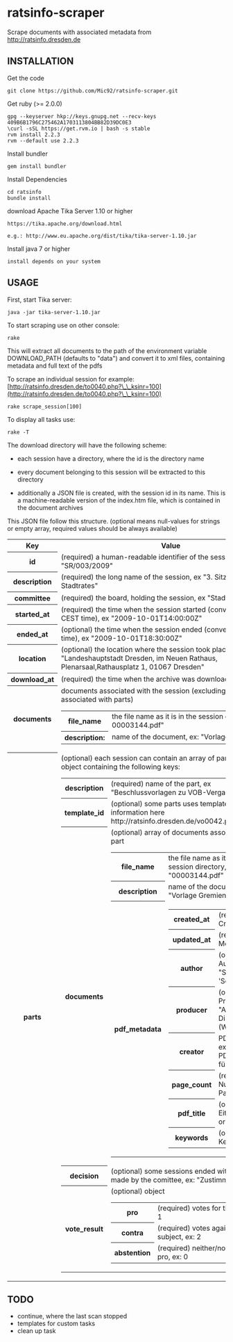 ratsinfo-scraper
================

Scrape documents with associated metadata from http://ratsinfo.dresden.de

INSTALLATION
------------

Get the code

    git clone https://github.com/Mic92/ratsinfo-scraper.git

Get ruby (>= 2.0.0)

    gpg --keyserver hkp://keys.gnupg.net --recv-keys 409B6B1796C275462A1703113804BB82D39DC0E3
    \curl -sSL https://get.rvm.io | bash -s stable
    rvm install 2.2.3
    rvm --default use 2.2.3

Install bundler

    gem install bundler

Install Dependencies

    cd ratsinfo
    bundle install

download Apache Tika Server 1.10 or higher

    https://tika.apache.org/download.html

    e.g.: http://www.eu.apache.org/dist/tika/tika-server-1.10.jar

Install java 7 or higher

    install depends on your system

USAGE
-----

First, start Tika server:

    java -jar tika-server-1.10.jar


To start scraping use on other console:

    rake

This will extract all documents to the path of the environment variable DOWNLOAD_PATH (defaults to "data") and convert it to xml files, containing metadata and full text of the pdfs

To scrape an individual session for example: [http://ratsinfo.dresden.de/to0040.php?\_\_ksinr=100](http://ratsinfo.dresden.de/to0040.php?\_\_ksinr=100)

    rake scrape_session[100]

To display all tasks use:

    rake -T

The download directory will have the following scheme:

- each session have a directory, where the id is the directory name
- every document belonging to this session will be extracted to this directory

- additionally a JSON file is created, with the session id in its name. This is a machine-readable
  version of the index.htm file, which is contained in the document archives

This JSON file follow this structure. (optional means null-values
for strings or empty array, required values should be always available)

<table>
<tr>
  <th>Key</th> <th>Value</th>
</tr>
<tr>
  <th>id</th>
  <td>(required) a human-readable identifier of the session, ex: "SR/003/2009"</td>
</tr>
<tr>
  <th>description</th>
  <td>(required) the long name of the session, ex "3. Sitzung des Stadtrates"</td>
</tr>
<tr>
  <th>committee</th>
  <td>(required) the board, holding the session, ex "Stadtrat"</td>
</tr>
<tr>
  <th>started_at</th>
  <td>(required) the time when the session started (converted from CEST time), ex "2009-10-01T14:00:00Z"</td>
</tr>
<tr>
  <th>ended_at</th>
  <td>(optional) the time when the session ended (converted from CEST time), ex "2009-10-01T18:30:00Z"</td>
</tr>
<tr>
  <th>location</th>
  <td>(optional) the location where the session took place,
      ex "Landeshauptstadt Dresden,  im Neuen Rathaus, Plenarsaal,Rathausplatz 1, 01067 Dresden"</td>
</tr>
<tr>
  <th>download_at</th>
  <td>(required) the time when the archive was downloaded</td>
</tr>
<tr>
  <th>documents</th>
  <td>documents associated with the session (excluding those associated
    with parts)
    <table>
       <tr>
         <th>file_name</th>
         <td>the file name as it is in the session directory, ex: 00003144.pdf"</td>
       </tr>
       <tr>
         <th>description:</th>
         <td>name of the document, ex: "Vorlage Gremien"</td>
       </tr>
    </table>
  </td>
</tr>
<tr>
  <th>parts</th>
  <td>(optional) each session can contain an array of parts.
      a part is an object containing the following keys:
    <table>
    <tr>
      <th>description</th>
      <td>(required) name of the part, ex "Beschlussvorlagen zu VOB-Vergaben"</td>
    </tr>
    <tr>
      <th>template_id</th>
      <td>(optional) some parts uses templates, further information here http://ratsinfo.dresden.de/vo0042.php</td>
    </tr>
    <tr>
      <th>documents</th>
      <td>
      (optional) array of documents associated with this part
        <table>
          <tr>
            <th>file_name</th>
            <td>the file name as it is in the session directory, ex: "00003144.pdf"</td>
          </tr>
          <tr>
            <th>description</th>
            <td>name of the document, ex: "Vorlage Gremien"</td>
          </tr>
          <tr>
            <th>pdf_metadata</th>
            <td>
              <table>
                <tr>
                  <th>created_at</th>
                  <td>(required) PDF CreationDate</td>
                </tr>
                <tr>
                  <th>updated_at</th>
                  <td>(required) PDF ModDate</td>
                </tr>
                <tr>
                  <th>author</th>
                  <td>(optional) PDF Author, ex: "Sitzungsdienst 'Session'"</td>
                </tr>
                <tr>
                  <th>producer</th>
                  <td>(optional) PDF Producer, ex: "Acrobat Distiller 8.1.0 (Windows)"</td>
                </tr>
                <tr>
                  <th>creator</th>
                  <td>PDF Creator, ex: "Acrobat PDFMaker 8.1 für Word"</td>
                </tr>
                <tr>
                  <th>page_count</th>
                  <td>(required) Number of Pages</td>
                </tr>
                <tr>
                  <th>pdf_title</th>
                  <td>(optional) Either PDF Title or Subject</td>
                </tr>
                <tr>
                  <th>keywords</th>
                  <td>(optional) PDF Keywords</td>
                </tr>
              </table>
            </td>
          </tr>
        </table>
      </td>
    </tr>
    <tr>
      <th>decision</th>
      <td>(optional) some sessions ended with a decision made by the comittee, ex: "Zustimmung"</td>
    </tr>
    <tr>
      <th>vote_result</th>
      <td>(optional) object
        <table>
          <tr>
            <th>pro</th>
            <td>(required) votes for the subject, ex: 1</td>
          </tr>
          <tr>
            <th>contra</th>
            <td>(required) votes against the subject, ex: 2</td>
          </tr>
          <tr>
            <th>abstention</th>
            <td>(required) neither/nor contra or pro, ex: 0</td>
         </tr>
        </table>
      </td>
    </tr>
    </table>
  </td>
  </tr>
</table>

TODO
----

- continue, where the last scan stopped
- templates for custom tasks
- clean up task
